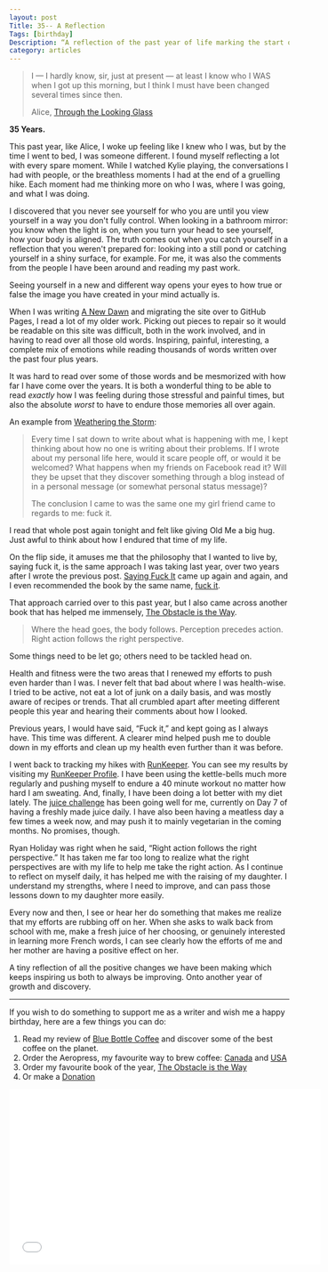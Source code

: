 ```yaml
---
layout: post
Title: 35-- A Reflection
Tags: [birthday]
Description: “A reflection of the past year of life marking the start of the 35th year.”
category: articles
---
```


> I — I hardly know, sir, just at present — at least I know who I WAS when I got up this morning, but I think I must have been changed several times since then.
>  
> Alice, [Through the Looking Glass](http://www.amazon.com/gp/product/1500759546/ref=as_li_tl?ie=UTF8&camp=1789&creative=390957&creativeASIN=1500759546&linkCode=as2&tag=four0b-20&linkId=MMGIUW7JVWOAHQON "Through the Looking Glass - Amazon")

**35 Years.** 

This past year, like Alice, I woke up feeling like I knew who I was, but by the time I went to bed, I was someone different. I found myself reflecting a lot with every spare moment. While I watched Kylie playing, the conversations I had with people, or the breathless moments I had at the end of a gruelling hike. Each moment had me thinking more on who I was, where I was going, and what I was doing. 

I discovered that you never see yourself for who you are until you view yourself in a way you don't fully control. When looking in a bathroom mirror: you know when the light is on, when you turn your head to see yourself, how your body is aligned. The truth comes out when you catch yourself in a reflection that you weren't prepared for: looking into a still pond or catching yourself in a shiny surface, for example. For me, it was also the comments from the people I have been around and reading my past work. 

Seeing yourself in a new and different way opens your eyes to how true or false the image you have created in your mind actually is. 

When I was writing [A New Dawn](http://www.foursides.ca/A-New-Dawn/ "A New Dawn") and migrating the site over to GitHub Pages, I read a lot of my older work. Picking out pieces to repair so it would be readable on this site was difficult, both in the work involved, and in having to read over all those old words. Inspiring, painful, interesting, a complete mix of emotions while reading thousands of words written over the past four plus years. 

It was hard to read over some of those words and be mesmorized with how far I have come over the years. It is both a wonderful thing to be able to read *exactly* how I was feeling during those stressful and painful times, but also the absolute *worst* to have to endure those memories all over again. 

An example from [Weathering the Storm](http://www.foursides.ca/Weather-the-Storm-A-Story-of-Moving-On/ "Weathering the Storm, a Story of Moving On"):

> Every time I sat down to write about what is happening with me, I kept thinking about how no one is writing about their problems. If I wrote about my personal life here, would it scare people off, or would it be welcomed? What happens when my friends on Facebook read it? Will they be upset that they discover something through a blog instead of in a personal message (or somewhat personal status message)? 
>  
> The conclusion I came to was the same one my girl friend came to regards to me: fuck it.

I read that whole post again tonight and felt like giving Old Me a big hug. Just awful to think about how I endured that time of my life. 

On the flip side, it amuses me that the philosophy that I wanted to live by, saying fuck it, is the same approach I was taking last year, over two years after I wrote the previous post. [Saying Fuck It](http://www.foursides.ca/locked-out-and-saying-fck-it/ "Saying Fuck It - Four Sides") came up again and again, and I even recommended the book by the same name, [fuck it](http://www.amazon.com/gp/product/1401927599/ref=as_li_ss_tl?ie=UTF8&camp=1789&creative=390957&creativeASIN=1401927599&linkCode=as2&tag=four0b-20 "fuck it"). 

That approach carried over to this past year, but I also came across another book that has helped me immensely, [The Obstacle is the Way](http://t.co/BwLFNOG8ki "The Obstacle is the Way - Ryan Holiday"). 

> Where the head goes, the body follows. Perception precedes action. Right action follows the right perspective.

Some things need to be let go; others need to be tackled head on. 

Health and fitness were the two areas that I renewed my efforts to push even harder than I was. I never felt that bad about where I was health-wise. I tried to be active, not eat a lot of junk on a daily basis, and was mostly aware of recipes or trends. That all crumbled apart after meeting different people this year and hearing their comments about how I looked. 

Previous years, I would have said, “Fuck it,” and kept going as I always have. This time was different. A clearer mind helped push me to double down in my efforts and clean up my health even further than it was before. 

I went back to tracking my hikes with [RunKeeper](http://runkeeper.com/ "RunKeeper"). You can see my results by visiting my [RunKeeper Profile](http://runkeeper.com/user/mcculloj/profile "RunKeeper Profile"). I have been using the kettle-bells much more regularly and pushing myself to endure a 40 minute workout no matter how hard I am sweating. And, finally, I have been doing a lot better with my diet lately. The [juice challenge](http://www.foursides.ca/Juice-Challenge/ "Juice Challenge - Four Sides") has been going well for me, currently on Day 7 of having a freshly made juice daily. I have also been having a meatless day a few times a week now, and may push it to mainly vegetarian in the coming months. No promises, though. 

Ryan Holiday was right when he said, “Right action follows the right perspective.” It has taken me far too long to realize what the right perspectives are with my life to help me take the right action. As I continue to reflect on myself daily, it has helped me with the raising of my daughter. I understand my strengths, where I need to improve, and can pass those lessons down to my daughter more easily. 

Every now and then, I see or hear her do something that makes me realize that my efforts are rubbing off on her. When she asks to walk back from school with me, make a fresh juice of her choosing, or genuinely interested in learning more French words, I can see clearly how the efforts of me and her mother are having a positive effect on her. 

A tiny reflection of all the positive changes we have been making which keeps inspiring us both to always be improving. Onto another year of growth and discovery. 

---- 

If you wish to do something to support me as a writer and wish me a happy birthday, here are a few things you can do:

1. Read my review of [Blue Bottle Coffee](http://www.foursides.ca/Blue-Bottle-Coffee-Review/ "Blue Bottle Coffee") and discover some of the best coffee on the planet. 
2. Order the Aeropress, my favourite way to brew coffee: [Canada](http://www.amazon.ca/gp/product/B002ZD3QJC/ref=as_li_ss_tl?ie=UTF8&camp=15121&creative=390961&creativeASIN=B002ZD3QJC&linkCode=as2&tag=fousid-20 "Aeropress - Amazon Canada") and [USA](http://www.amazon.com/gp/product/B0018RY8H0/ref=as_li_ss_tl?ie=UTF8&camp=1789&creative=390957&creativeASIN=B0018RY8H0&linkCode=as2&tag=four0b-20 "Aeropress - Amazon USA")
3. Order my favourite book of the year, [The Obstacle is the Way](http://t.co/BwLFNOG8ki "The Obstacle is the Way")
4. Or make a [Donation](https://spacebox.io/s/A9qlfjJFVc "Donation")

<iframe width="560" height="315" src="//www.youtube.com/embed/_rNayfs9k74" frameborder="0" allowfullscreen></iframe>

